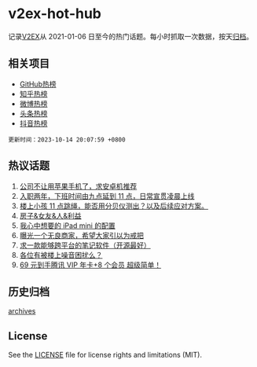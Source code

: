 # v2ex-hot-hub

 记录[V2EX](https://www.v2ex.com/)从 2021-01-06 日至今的热门话题。每小时抓取一次数据，按天[归档](archives)。
 
 ## 相关项目

- [GitHub热榜](https://github.com/it985/github-hot-hub)
- [知乎热榜](https://github.com/it985/zhihu-hot-hub)
- [微博热榜](https://github.com/it985/weibo-hot-hub)
- [头条热榜](https://github.com/it985/toutiao-hot-hub)
- [抖音热榜](https://github.com/it985/douyin-hot-hub)


 `更新时间：2023-10-14 20:07:59 +0800`

## 热议话题

1. [公司不让用苹果手机了，求安卓机推荐](https://www.v2ex.com/t/981906)
1. [入职两年，下班时间由九点延到 11 点，日常宣贯凌晨上线](https://www.v2ex.com/t/981830)
1. [楼上小孩 11 点跳绳，能否用分贝仪测出？以及后续应对方案。](https://www.v2ex.com/t/981920)
1. [房子&女友&人&利益](https://www.v2ex.com/t/981950)
1. [我心中想要的 iPad mini 的配置](https://www.v2ex.com/t/981842)
1. [曝光一个无良商家，希望大家引以为戒把](https://www.v2ex.com/t/981886)
1. [求一款能够跨平台的笔记软件（开源最好）](https://www.v2ex.com/t/981874)
1. [各位有被楼上噪音困扰么？](https://www.v2ex.com/t/981942)
1. [69 元到手腾讯 VIP 年卡+8 个会员 超级简单！](https://www.v2ex.com/t/981919)

## 历史归档

[archives](archives)

## License

See the [LICENSE](LICENSE) file for license rights and limitations (MIT).
